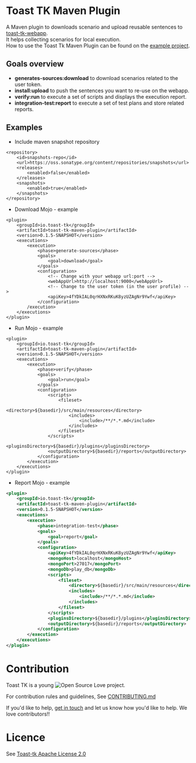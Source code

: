 # Toast TK Maven Plugin

A Maven plugin to downloads scenario and upload reusable sentences to  [toast-tk-webapp](https://github.com/toast-tk/toast-tk-webapp).   
It helps collecting scenarios for local execution.  
How to use the Toast Tk Maven Plugin can be found on the [example project](https://github.com/toast-tk/toast-tk-examples).  

## Goals overview 
* __generates-sources:download__ to download scenarios related to the user token.
* __install:upload__ to push the sentences you want to re-use on the webapp.
* __verify:run__ to execute a set of scripts and displays the execution report.
* __integration-test:report__ to execute a set of test plans and store related reports.

## Examples

* Include maven snapshot repository
```
<repository>
	<id>snapshots-repo</id>
	<url>https://oss.sonatype.org/content/repositories/snapshots</url>
	<releases>
		<enabled>false</enabled>
	</releases>
	<snapshots>
		<enabled>true</enabled>
	</snapshots>
</repository>
```

* Download Mojo - example

```
<plugin>
	<groupId>io.toast-tk</groupId>
	<artifactId>toast-tk-maven-plugin</artifactId>
	<version>0.1.5-SNAPSHOT</version>
	<executions>
		<execution>
			<phase>generate-sources</phase>
			<goals>
				<goal>download</goal>
			</goals>
			<configuration>
				<!-- Change with your webapp url:port -->
				<webAppUrl>http://localhost:9000</webAppUrl>
				<!-- Change to the user token (in the user profile) -->
				<apiKey>4fYDkIAL0qrHXNxRKuK8yzUZAgNr9Ywf</apiKey>
			</configuration>
		/execution>
	</executions>
</plugin>
```


* Run Mojo - example
```
<plugin>
	<groupId>io.toast-tk</groupId>
	<artifactId>toast-tk-maven-plugin</artifactId>
	<version>0.1.5-SNAPSHOT</version>
	<executions>
		<execution>
			<phase>verify</phase>
			<goals>
				<goal>run</goal>
			</goals>
			<configuration>
				<scripts>
					<fileset>
						<directory>${basedir}/src/main/resources</directory>
						<includes>
							<include>/**/*.*.md</include>
						</includes>
					</fileset>
				</scripts>
				<pluginsDirectory>${basedir}/plugins</pluginsDirectory>
				<outputDirectory>${basedir}/reports</outputDirectory>
			</configuration>
		</execution>
	</executions>
</plugin>
```

* Report Mojo - example
```xml
<plugin>
	<groupId>io.toast-tk</groupId>
	<artifactId>toast-tk-maven-plugin</artifactId>
	<version>0.1.5-SNAPSHOT</version>
	<executions>
		<execution>
			<phase>integration-test</phase>
			<goals>
				<goal>report</goal>
			</goals>
			<configuration>
				<apiKey>4fYDkIAL0qrHXNxRKuK8yzUZAgNr9Ywf</apiKey>
				<mongoHost>localhost</mongoHost>
				<mongoPort>27017</mongoPort>
				<mongoDb>play_db</mongoDb>
				<scripts>
					<fileset>
						<directory>${basedir}/src/main/resources</directory>
						<includes>
							<include>/**/*.*.md</include>
						</includes>
					</fileset>
				</scripts>
				<pluginsDirectory>${basedir}/plugins</pluginsDirectory>
				<outputDirectory>${basedir}/reports</outputDirectory>
			</configuration>
		</execution>
	</executions>
</plugin>
```

# Contribution

Toast TK is a young ![Open Source Love](https://badges.frapsoft.com/os/v3/open-source.svg?v=103) project.  

For contribution rules and guidelines, See [CONTRIBUTING.md](https://github.com/toast-tk/toast-tk-engine/blob/snapshot/CONTRIBUTING.md)

If you'd like to help, [get in touch](https://gitter.im/toast-tk/toast-tk-engine) and let us know how you'd like to help. We love contributors!! 

# Licence
See [Toast-tk Apache License 2.0](https://github.com/toast-tk/toast-tk-engine/blob/snapshot/LICENSE.md)
